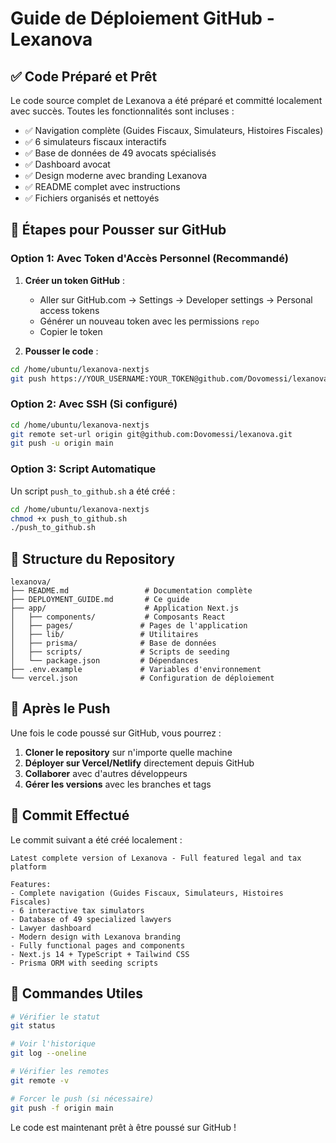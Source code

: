 # Guide de Déploiement GitHub - Lexanova

## ✅ Code Préparé et Prêt

Le code source complet de Lexanova a été préparé et committé localement avec succès. Toutes les fonctionnalités sont incluses :

- ✅ Navigation complète (Guides Fiscaux, Simulateurs, Histoires Fiscales)
- ✅ 6 simulateurs fiscaux interactifs
- ✅ Base de données de 49 avocats spécialisés
- ✅ Dashboard avocat
- ✅ Design moderne avec branding Lexanova
- ✅ README complet avec instructions
- ✅ Fichiers organisés et nettoyés

## 🔐 Étapes pour Pousser sur GitHub

### Option 1: Avec Token d'Accès Personnel (Recommandé)

1. **Créer un token GitHub** :
   - Aller sur GitHub.com → Settings → Developer settings → Personal access tokens
   - Générer un nouveau token avec les permissions `repo`
   - Copier le token

2. **Pousser le code** :
```bash
cd /home/ubuntu/lexanova-nextjs
git push https://YOUR_USERNAME:YOUR_TOKEN@github.com/Dovomessi/lexanova.git main
```

### Option 2: Avec SSH (Si configuré)

```bash
cd /home/ubuntu/lexanova-nextjs
git remote set-url origin git@github.com:Dovomessi/lexanova.git
git push -u origin main
```

### Option 3: Script Automatique

Un script `push_to_github.sh` a été créé :

```bash
cd /home/ubuntu/lexanova-nextjs
chmod +x push_to_github.sh
./push_to_github.sh
```

## 📁 Structure du Repository

```
lexanova/
├── README.md                 # Documentation complète
├── DEPLOYMENT_GUIDE.md       # Ce guide
├── app/                      # Application Next.js
│   ├── components/           # Composants React
│   ├── pages/               # Pages de l'application
│   ├── lib/                 # Utilitaires
│   ├── prisma/              # Base de données
│   ├── scripts/             # Scripts de seeding
│   └── package.json         # Dépendances
├── .env.example             # Variables d'environnement
└── vercel.json              # Configuration de déploiement
```

## 🚀 Après le Push

Une fois le code poussé sur GitHub, vous pourrez :

1. **Cloner le repository** sur n'importe quelle machine
2. **Déployer sur Vercel/Netlify** directement depuis GitHub
3. **Collaborer** avec d'autres développeurs
4. **Gérer les versions** avec les branches et tags

## 📝 Commit Effectué

Le commit suivant a été créé localement :

```
Latest complete version of Lexanova - Full featured legal and tax platform

Features:
- Complete navigation (Guides Fiscaux, Simulateurs, Histoires Fiscales)
- 6 interactive tax simulators
- Database of 49 specialized lawyers
- Lawyer dashboard
- Modern design with Lexanova branding
- Fully functional pages and components
- Next.js 14 + TypeScript + Tailwind CSS
- Prisma ORM with seeding scripts
```

## 🔧 Commandes Utiles

```bash
# Vérifier le statut
git status

# Voir l'historique
git log --oneline

# Vérifier les remotes
git remote -v

# Forcer le push (si nécessaire)
git push -f origin main
```

Le code est maintenant prêt à être poussé sur GitHub !
